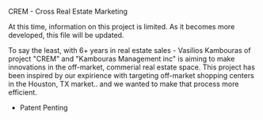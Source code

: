 CREM - Cross Real Estate Marketing

At this time, information on this project is limited. 
As it becomes more developed, this file will be updated.

To say the least, with 6+ years in real estate sales - Vasilios Kambouras of project "CREM" and "Kambouras Management inc" 
is aiming to make innovations in the off-market, commerial real estate space. This project has been inspired by our expirience 
with targeting off-market shopping centers in the Houston, TX market.. and we wanted to make that process more efficient.

* Patent Penting 
